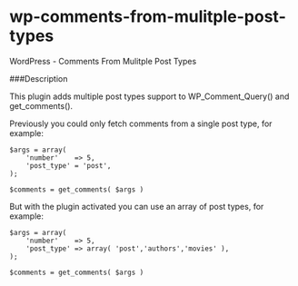 wp-comments-from-mulitple-post-types
=================

WordPress - Comments From Mulitple Post Types

###Description

This plugin adds multiple post types support to WP_Comment_Query() and get_comments().

Previously you could only fetch comments from a single post type, for example:

    $args = array(
        'number'    => 5,
        'post_type' = 'post',
    );

    $comments = get_comments( $args )

But with the plugin activated you can use an array of post types, for example:

    $args = array(
        'number'    => 5,
        'post_type' => array( 'post','authors','movies' ),
    );

    $comments = get_comments( $args )

